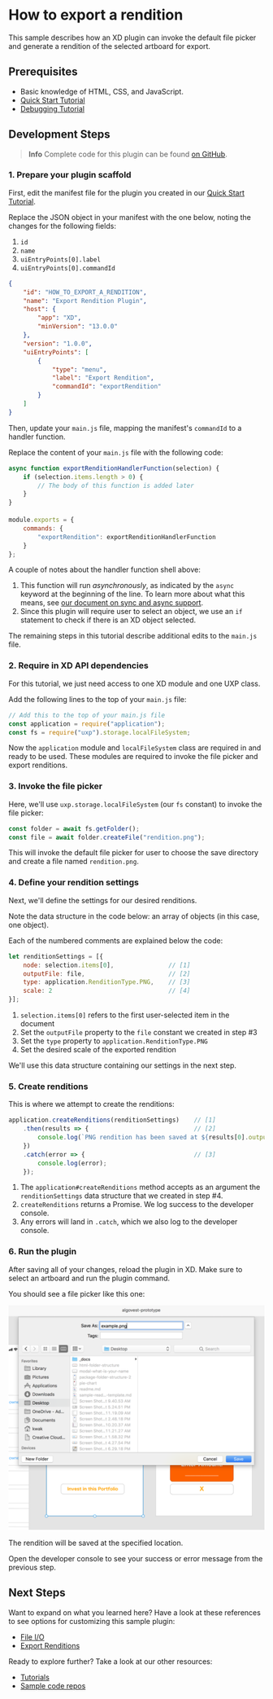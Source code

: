 # How to export a rendition
This sample describes how an XD plugin can invoke the default file picker and generate a rendition of the selected artboard for export.


## Prerequisites
- Basic knowledge of HTML, CSS, and JavaScript.
- [Quick Start Tutorial](/tutorials/quick-start)
- [Debugging Tutorial](/tutorials/debugging/index.md)

## Development Steps

> **Info**
> Complete code for this plugin can be found [on GitHub](https://github.com/AdobeXD/Plugin-Samples/tree/master/how-to-export-a-rendition).

### 1. Prepare your plugin scaffold

First, edit the manifest file for the plugin you created in our [Quick Start Tutorial](/tutorials/quick-start).

Replace the JSON object in your manifest with the one below, noting the changes for the following fields:

1. `id`
1. `name`
1. `uiEntryPoints[0].label`
1. `uiEntryPoints[0].commandId`

```json
{
    "id": "HOW_TO_EXPORT_A_RENDITION",
    "name": "Export Rendition Plugin",
    "host": {
        "app": "XD",
        "minVersion": "13.0.0"
    },
    "version": "1.0.0",
    "uiEntryPoints": [
        {
            "type": "menu",
            "label": "Export Rendition",
            "commandId": "exportRendition"
        }
    ]
}
```

Then, update your `main.js` file, mapping the manifest's `commandId` to a handler function.

Replace the content of your `main.js` file with the following code:

```js
async function exportRenditionHandlerFunction(selection) {
    if (selection.items.length > 0) {
        // The body of this function is added later
    }
}

module.exports = {
    commands: {
        "exportRendition": exportRenditionHandlerFunction
    }
};
```

A couple of notes about the handler function shell above:

1. This function will run _asynchronously_, as indicated by the `async` keyword at the beginning of the line. To learn more about what this means, see [our document on sync and async support](/Users/arnwine/Desktop/plugin-docs/reference/javascript/sync-async.md).
1. Since this plugin will require user to select an object, we use an `if` statement to check if there is an XD object selected.

The remaining steps in this tutorial describe additional edits to the `main.js` file.


### 2. Require in XD API dependencies

For this tutorial, we just need access to one XD module and one UXP class.

Add the following lines to the top of your `main.js` file:

```js
// Add this to the top of your main.js file
const application = require("application");
const fs = require("uxp").storage.localFileSystem;
```

Now the `application` module and `localFileSystem` class are required in and ready to be used. These modules are required to invoke the file picker and export renditions.


### 3. Invoke the file picker

Here, we'll use `uxp.storage.localFileSystem` (our `fs` constant) to invoke the file picker:

```js
const folder = await fs.getFolder();
const file = await folder.createFile("rendition.png");
```

This will invoke the default file picker for user to choose the save directory and create a file named `rendition.png`.


### 4. Define your rendition settings

Next, we'll define the settings for our desired renditions.

Note the data structure in the code below: an array of objects (in this case, one object).

Each of the numbered comments are explained below the code:

```js
let renditionSettings = [{
    node: selection.items[0],               // [1]
    outputFile: file,                       // [2]
    type: application.RenditionType.PNG,    // [3]
    scale: 2                                // [4]
}];
```

1. `selection.items[0]` refers to the first user-selected item in the document
2. Set the `outputFile` property to the `file` constant we created in step #3
3. Set the `type` property to `application.RenditionType.PNG`
4. Set the desired scale of the exported rendition

We'll use this data structure containing our settings in the next step.


### 5. Create renditions

This is where we attempt to create the renditions:

```js
application.createRenditions(renditionSettings)    // [1]
    .then(results => {                             // [2]
        console.log(`PNG rendition has been saved at ${results[0].outputFile.nativePath}`);
    })
    .catch(error => {                              // [3]
        console.log(error);
    });
```

1. The `application#createRenditions` method accepts as an argument the `renditionSettings` data structure that we created in step #4.
2. `createRenditions` returns a Promise. We log success to the developer console.
3. Any errors will land in `.catch`, which we also log to the developer console.


### 6. Run the plugin

After saving all of your changes, reload the plugin in XD. Make sure to select an artboard and run the plugin command.

You should see a file picker like this one:

![](/../images/export-rendition-pick-file.png)


The rendition will be saved at the specified location.

Open the developer console to see your success or error message from the previous step.


## Next Steps

Want to expand on what you learned here? Have a look at these references to see options for customizing this sample plugin:

- [File I/O](/reference/uxp/using-file-apis.md)
- [Export Renditions](/reference/application.md#applicationcreaterenditionsrenditions)

Ready to explore further? Take a look at our other resources:

- [Tutorials](/tutorials)
- [Sample code repos](https://github.com/AdobeXD/plugin-samples)
